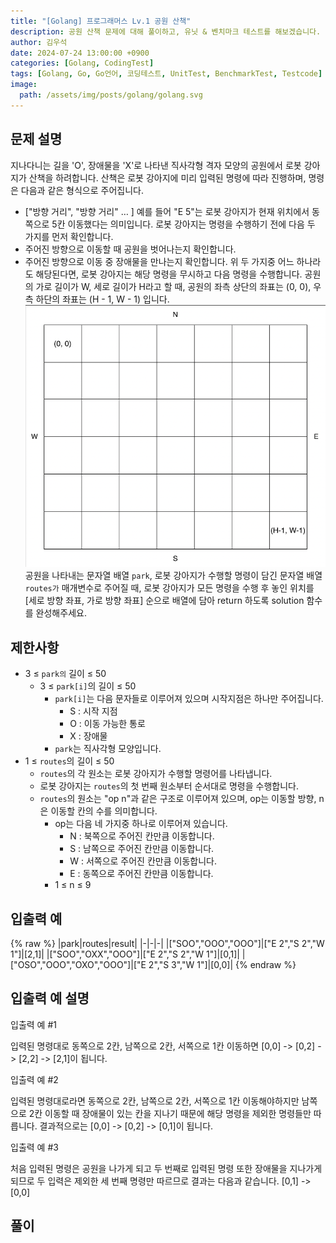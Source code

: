 ```yaml
---
title: "[Golang] 프로그래머스 Lv.1 공원 산책"
description: 공원 산책 문제에 대해 풀이하고, 유닛 & 벤치마크 테스트를 해보겠습니다.
author: 김우석
date: 2024-07-24 13:00:00 +0900
categories: [Golang, CodingTest]
tags: [Golang, Go, Go언어, 코딩테스트, UnitTest, BenchmarkTest, Testcode]
image:
  path: /assets/img/posts/golang/golang.svg
---
```


## 문제 설명
지나다니는 길을 'O', 장애물을 'X'로 나타낸 직사각형 격자 모양의 공원에서 로봇 강아지가 산책을 하려합니다. 산책은 로봇 강아지에 미리 입력된 명령에 따라 진행하며, 명령은 다음과 같은 형식으로 주어집니다.
- ["방향 거리", "방향 거리" … ]
예를 들어 "E 5"는 로봇 강아지가 현재 위치에서 동쪽으로 5칸 이동했다는 의미입니다. 로봇 강아지는 명령을 수행하기 전에 다음 두 가지를 먼저 확인합니다.
- 주어진 방향으로 이동할 때 공원을 벗어나는지 확인합니다.
- 주어진 방향으로 이동 중 장애물을 만나는지 확인합니다.
위 두 가지중 어느 하나라도 해당된다면, 로봇 강아지는 해당 명령을 무시하고 다음 명령을 수행합니다.
공원의 가로 길이가 W, 세로 길이가 H라고 할 때, 공원의 좌측 상단의 좌표는 (0, 0), 우측 하단의 좌표는 (H - 1, W - 1) 입니다.
![problem](../../../../assets/img/posts/golang/codingtest/golang-codingtest-parkwalk/problem.png)
공원을 나타내는 문자열 배열 `park`, 로봇 강아지가 수행할 명령이 담긴 문자열 배열 `routes가` 매개변수로 주어질 때, 로봇 강아지가 모든 명령을 수행 후 놓인 위치를 [세로 방향 좌표, 가로 방향 좌표] 순으로 배열에 담아 return 하도록 solution 함수를 완성해주세요.

## 제한사항
- 3 ≤ `park의` 길이 ≤ 50
	- 3 ≤ `park[i]`의 길이 ≤ 50
		- `park[i]`는 다음 문자들로 이루어져 있으며 시작지점은 하나만 주어집니다.
			- S : 시작 지점
			- O : 이동 가능한 통로
			- X : 장애물
		- `park`는 직사각형 모양입니다.
- 1 ≤ `routes`의 길이 ≤ 50
	- `routes`의 각 원소는 로봇 강아지가 수행할 명령어를 나타냅니다.
	- 로봇 강아지는 `routes`의 첫 번째 원소부터 순서대로 명령을 수행합니다.
	- `routes`의 원소는 "op n"과 같은 구조로 이루어져 있으며, op는 이동할 방향, n은 이동할 칸의 수를 의미합니다.
		- op는 다음 네 가지중 하나로 이루어져 있습니다.
			- N : 북쪽으로 주어진 칸만큼 이동합니다.
			- S : 남쪽으로 주어진 칸만큼 이동합니다.
			- W : 서쪽으로 주어진 칸만큼 이동합니다.
			- E : 동쪽으로 주어진 칸만큼 이동합니다.
		- 1 ≤ n ≤ 9

## 입출력 예
{% raw %}
|park|routes|result|
|-|-|-|
|["SOO","OOO","OOO"]|["E 2","S 2","W 1"]|[2,1]|
|["SOO","OXX","OOO"]|["E 2","S 2","W 1"]|[0,1]|
|["OSO","OOO","OXO","OOO"]|["E 2","S 3","W 1"]|[0,0]|
{% endraw %}

## 입출력 예 설명
입출력 예 #1

입력된 명령대로 동쪽으로 2칸, 남쪽으로 2칸, 서쪽으로 1칸 이동하면 [0,0] -> [0,2] -> [2,2] -> [2,1]이 됩니다.

입출력 예 #2

입력된 명령대로라면 동쪽으로 2칸, 남쪽으로 2칸, 서쪽으로 1칸 이동해야하지만 남쪽으로 2칸 이동할 때 장애물이 있는 칸을 지나기 때문에 해당 명령을 제외한 명령들만 따릅니다. 결과적으로는 [0,0] -> [0,2] -> [0,1]이 됩니다.

입출력 예 #3

처음 입력된 명령은 공원을 나가게 되고 두 번째로 입력된 명령 또한 장애물을 지나가게 되므로 두 입력은 제외한 세 번째 명령만 따르므로 결과는 다음과 같습니다. [0,1] -> [0,0]

## 풀이 
